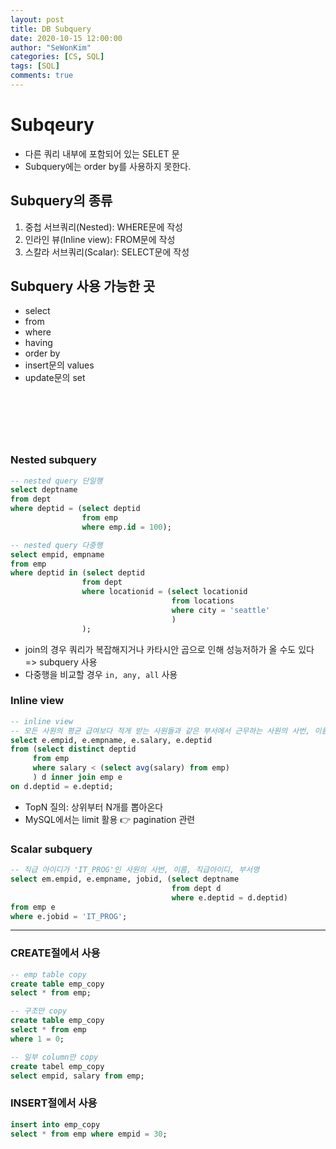 ```yaml
---
layout: post
title: DB Subquery
date: 2020-10-15 12:00:00
author: "SeWonKim"
categories: [CS, SQL]
tags: [SQL]
comments: true
---
```


# Subqeury

- 다른 쿼리 내부에 포함되어 있는 SELET 문
- Subquery에는 order by를 사용하지 못한다.

## Subquery의 종류

1. 중첩 서브쿼리(Nested): WHERE문에 작성
2. 인라인 뷰(Inline view): FROM문에 작성
3. 스칼라 서브쿼리(Scalar): SELECT문에 작성

## Subquery 사용 가능한 곳

- select
- from
- where
- having
- order by
- insert문의 values
- update문의 set

&nbsp;
&nbsp;
---

&nbsp;
&nbsp;
### Nested subquery
```SQL
-- nested query 단일행 
select deptname
from dept
where deptid = (select deptid
                from emp
                where emp.id = 100);

-- nested query 다중행
select empid, empname
from emp
where deptid in (select deptid
                from dept
                where locationid = (select locationid
                                    from locations
                                    where city = 'seattle'
                                    )
                );
```

- join의 경우 쿼리가 복잡해지거나 카타시안 곱으로 인해 성능저하가 올 수도 있다 => subquery 사용
- 다중행을 비교할 경우 `in, any, all` 사용

### Inline view
```SQL
-- inline view 
-- 모든 사원의 평균 급여보다 적게 받는 사원들과 같은 부서에서 근무하는 사원의 사번, 이름, 급여, 부서번호
select e.empid, e.empname, e.salary, e.deptid
from (select distinct deptid
     from emp
     where salary < (select avg(salary) from emp)
     ) d inner join emp e
on d.deptid = e.deptid;
```

- TopN 질의: 상위부터 N개를 뽑아온다
- MySQL에서는 limit 활용 👉 pagination 관련


### Scalar subquery

```SQL
-- 직급 아이디가 'IT_PROG'인 사원의 사번, 이름, 직급아이디, 부서명
select em.empid, e.empname, jobid, (select deptname
                                    from dept d
                                    where e.deptid = d.deptid)
from emp e
where e.jobid = 'IT_PROG';
```

---

### CREATE절에서 사용
```SQL
-- emp table copy
create table emp_copy
select * from emp;

-- 구조만 copy
create table emp_copy
select * from emp
where 1 = 0;

-- 일부 column만 copy
create tabel emp_copy
select empid, salary from emp;
```


### INSERT절에서 사용
```SQL
insert into emp_copy
select * from emp where empid = 30;
```

